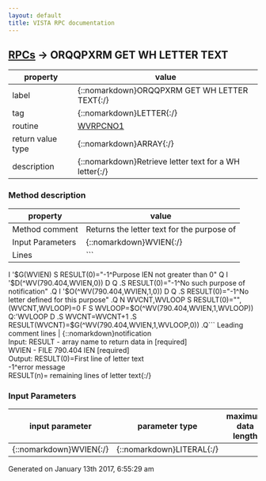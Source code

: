 ```yaml
---
layout: default
title: VISTA RPC documentation
---
```




## [RPCs](TableOfContent.md) &#8594; ORQQPXRM GET WH LETTER TEXT 

 property | value 
--- | --- 
 label | {::nomarkdown}ORQQPXRM GET WH LETTER TEXT{:/}
 tag | {::nomarkdown}LETTER{:/}
 routine | [WVRPCNO1](http://code.osehra.org/dox/Routine_WVRPCNO1_source.html)
 return value type | {::nomarkdown}ARRAY{:/}
 description | {::nomarkdown}Retrieve letter text for a WH letter{:/}


### Method description

 property | value 
 --- | --- 
 Method comment | Returns the letter text for the purpose of
 Input Parameters | {::nomarkdown}WVIEN{:/}
 Lines | ```
 I '$G(WVIEN) S RESULT(0)="-1^Purpose IEN not greater than 0" Q
 I '$D(^WV(790.404,WVIEN,0)) D  Q
 .S RESULT(0)="-1^No such purpose of notification"
 .Q
 I '$O(^WV(790.404,WVIEN,1,0)) D  Q
 .S RESULT(0)="-1^No letter defined for this purpose"
 .Q
 N WVCNT,WVLOOP
 S RESULT(0)="",(WVCNT,WVLOOP)=0
 F  S WVLOOP=$O(^WV(790.404,WVIEN,1,WVLOOP)) Q:'WVLOOP  D
 .S WVCNT=WVCNT+1
 .S RESULT(WVCNT)=$G(^WV(790.404,WVIEN,1,WVLOOP,0))
 .Q```
 Leading comment lines | {::nomarkdown}notification<br/>Input: RESULT - array name to return data in [required]<br/>WVIEN - FILE 790.404 IEN [required]<br/>Output: RESULT(0)=First line of letter text   <OR><br/>-1^error message<br/>RESULT(n)= remaining lines of letter text{:/}

### Input Parameters

| input parameter | parameter type | maximum data length | required | description | 
| --- | --- | --- | --- | --- | 
| {::nomarkdown}WVIEN{:/} | {::nomarkdown}LITERAL{:/} |  | {::nomarkdown}true{:/} |  | 




 Generated on January 13th 2017, 6:55:29 am
